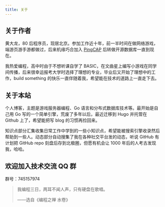 ```yaml
---
title: 关于
---
```


## 关于作者

黄大龙，80 后程序员，现居北京。参加工作近十年，前一半时间在做网络游戏，端游页游手游都做过，后来机缘巧合加入 [PingCAP](https://pingcap.com) 后转做开源数据库一直到现在。

我热爱编程，高中时由于不想听课自学了 BASIC，在文曲星上编写小游戏在同学间传播，后来很幸运报考大学时选择了理想的专业，毕业后又开始了理想中的工作，build something 的快乐一直伴随着我，希望能在技术的道路上一直走下去。

## 关于本站

个人博客，主题是游戏服务器编程、Go 语言和分布式数据库技术等。最开始是自己用 Go 写的一个简单引擎，荒废了多年以后，最近迁移到 Hugo 并托管在 Github 上了，希望能把写 blog 的习惯再捡回来。

知识点部分汇集收集日常工作中学到的一些小知识点，希望能被搜索引擎收录然后帮助到一些人。动态部分自动搜集了我在各种社交平台发的动态，听说 GitHub 有计划把 GitHub repo 刻盘后存到北极圈，但愿有机会让 1000 年后的人考古发现我，哈哈。

## 欢迎加入技术交流 QQ 群

 群号：745157974

> 我编程三日，两耳不闻人声，只有硬盘在歌唱。
>
> ——选自《编程之禅 水卷》
